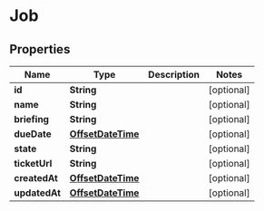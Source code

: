 

# Job

## Properties

Name | Type | Description | Notes
------------ | ------------- | ------------- | -------------
**id** | **String** |  |  [optional]
**name** | **String** |  |  [optional]
**briefing** | **String** |  |  [optional]
**dueDate** | [**OffsetDateTime**](OffsetDateTime.md) |  |  [optional]
**state** | **String** |  |  [optional]
**ticketUrl** | **String** |  |  [optional]
**createdAt** | [**OffsetDateTime**](OffsetDateTime.md) |  |  [optional]
**updatedAt** | [**OffsetDateTime**](OffsetDateTime.md) |  |  [optional]



